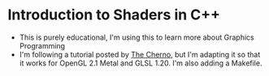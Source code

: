 # Introduction to Shaders in C++
- This is purely educational, I'm using this to learn more about Graphics Programming
- I'm following a tutorial posted by [The Cherno](https://www.youtube.com/playlist?list=PLlrATfBNZ98foTJPJ_Ev03o2oq3-GGOS2), but I'm adapting it so that it works for OpenGL 2.1 Metal and GLSL 1.20. I'm also adding a Makefile.
